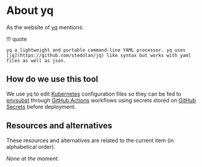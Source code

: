 # About yq

As the website of [yq](https://mikefarah.gitbook.io/yq) mentions:

!!! quote

	yq a lightweight and portable command-line YAML processor. yq uses [jq](https://github.com/stedolan/jq) like syntax but works with yaml files as well as json.

## How do we use this tool

We use yq to edit [Kubernetes](./about-kubernetes.md) configuration files so they can be fed to [envsubst](./about-envsubst.md) through [GitHub Actions](./about-github-actions.md) workflows using secrets stored on [GitHub Secrets](./about-github-secrets.md) before deployment.

## Resources and alternatives

These resources and alternatives are related to the current item (in alphabetical order).

_None at the moment._
